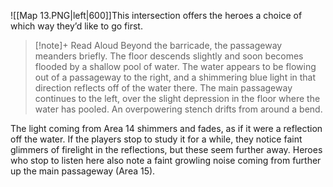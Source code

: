 ![[Map 13.PNG|left|600]]This intersection offers the heroes a choice of which way they’d like to go first.
> [!note]+ Read Aloud
> Beyond the barricade, the passageway meanders briefly. The floor descends slightly and soon becomes flooded by a shallow pool of water. The water appears to be flowing out of a passageway to the right, and a shimmering blue light in that direction reflects off of the water there. The main passageway continues to the left, over the slight depression in the floor where the water has pooled. An overpowering stench drifts from around a bend.

The light coming from Area 14 shimmers and fades, as if it were a reflection off the water. If the players stop to study it for a while, they notice faint glimmers of firelight in the reflections, but these seem further away. Heroes who stop to listen here also note a faint growling noise coming from further up the main passageway (Area 15).